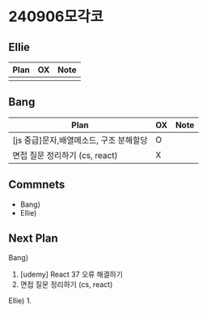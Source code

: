 # 240906모각코

## Ellie

| Plan                 | OX  | Note |
| -------------------- | --- | ---- |
|                      |     |      |

## Bang

| Plan                  | OX  | Note |
| --------------------- | --- | ---- |
| [js 중급]문자,배열메소드, 구조 분해할당 |  O    |      |
| 면접 질문 정리하기 (cs, react) |  X    |      |
## Commnets

- Bang)
- Ellie)

## Next Plan

Bang)
1. [udemy] React 37 오류 해결하기
2. 면접 질문 정리하기 (cs, react)

Ellie)
1. 

